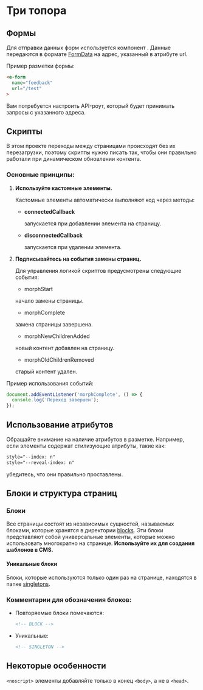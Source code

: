 # Три топора

## Формы

Для отправки данных форм используется компонент <e-form>. Данные передаются в формате [FormData](https://developer.mozilla.org/en-US/docs/Web/API/FormData) на адрес, указанный в атрибуте url.

Пример разметки формы:

```html
<e-form
  name="feedback"
  url="/test"
>
```

Вам потребуется настроить API-роут, который будет принимать запросы с указанного адреса.

## Скрипты

В этом проекте переходы между страницами происходят без их перезагрузки, поэтому скрипты нужно писать так, чтобы они правильно работали при динамическом обновлении контента.

### Основные принципы:

1. **Используйте кастомные элементы.**

    Кастомные элементы автоматически выполняют код через методы:

    - **connectedCallback** 

      запускается при добавлении элемента на страницу.

    - **disconnectedCallback** 

      запускается при удалении элемента.

2. **Подписывайтесь на события замены страниц.**

    Для управления логикой скриптов предусмотрены следующие события:

    - morphStart

     начало замены страницы.

    - morphComplete

     замена страницы завершена.

    - morphNewChildrenAdded

     новый контент добавлен на страницу.

    - morphOldChildrenRemoved

     старый контент удален.

Пример использования событий:

```ts
document.addEventListener('morphComplete', () => {
  console.log('Переход завершен');
});
```

## Использование атрибутов

Обращайте внимание на наличие атрибутов в разметке. Например, если элементы содержат стилизующие атрибуты, такие как:

```html
style="--index: n"
style="--reveal-index: n"
```

убедитесь, что они правильно проставлены.

## Блоки и структура страниц

### Блоки

Все страницы состоят из независимых сущностей, называемых блоками, которые хранятся в директории [blocks](/src/blocks/). Эти блоки представляют собой универсальные элементы, которые можно использовать многократно на странице. **Используйте их для создания шаблонов в CMS.**

#### Уникальные блоки

Блоки, которые используются только один раз на странице, находятся в папке [singletons](/src/singletons/).

### Комментарии для обозначения блоков:

- Повторяемые блоки помечаются:

  ```html
  <!-- BLOCK -->
  ```

- Уникальные:

  ```html
  <!-- SINGLETON -->
  ```

## Некоторые особенности

`<noscript>` элементы добавляйте только в конец `<body>`, а не в `<head>`.